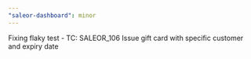```yaml
---
"saleor-dashboard": minor
---
```


Fixing flaky test - TC: SALEOR_106 Issue gift card with specific customer and expiry date
